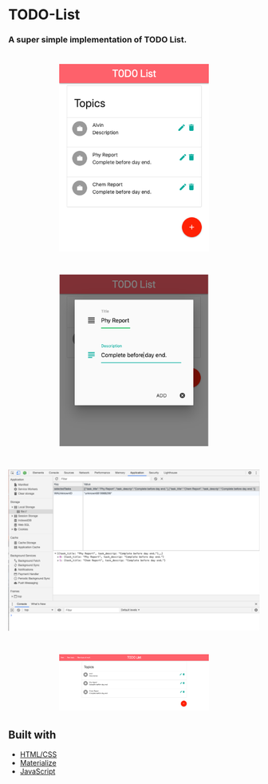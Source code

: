 # TODO-List

### A super simple implementation of TODO List.

<h1 align="center">
  <img src="/images/2.png" alt="Sample 1" width="300">
</h1>


<!-- ![Sample 2](/images/3.png) -->
<h1 align="center">
  <img src="/images/3.png" alt="Sample 2" width="300">
</h1>
<!-- ![Memory arrangement](/images/4.png) -->
<h1 align="center">
  <img src="/images/4.png" alt="Homify" width="700">
</h1>
<h1 align="center">
  <img src="/images/5.png" alt="Homify" width="300">
</h1>

## Built with
- [HTML/CSS]()
- [Materialize](https://materializecss.com/)
- [JavaScript]()

<!-- First Header | Second Header
------------ | -------------
Content from cell 1 | Content from cell 2
Content in the first column | Content in the second column -->

<!-- [![Build Status](http://img.shields.io/travis/badges/badgerbadgerbadger.svg?style=flat-square)](https://travis-ci.org/badges/badgerbadgerbadger) 

[![Dependency Status](http://img.shields.io/gemnasium/badges/badgerbadgerbadger.svg?style=flat-square)](https://gemnasium.com/badges/badgerbadgerbadger) 

[![Coverage Status](http://img.shields.io/coveralls/badges/badgerbadgerbadger.svg?style=flat-square)](https://coveralls.io/r/badges/badgerbadgerbadger) 

[![Code Climate](http://img.shields.io/codeclimate/github/badges/badgerbadgerbadger.svg?style=flat-square)](https://codeclimate.com/github/badges/badgerbadgerbadger) 

[![Github Issues](http://githubbadges.herokuapp.com/badges/badgerbadgerbadger/issues.svg?style=flat-square)](https://github.com/badges/badgerbadgerbadger/issues) 

[![Pending Pull-Requests](http://githubbadges.herokuapp.com/badges/badgerbadgerbadger/pulls.svg?style=flat-square)](https://github.com/badges/badgerbadgerbadger/pulls) 

[![Gem Version](http://img.shields.io/gem/v/badgerbadgerbadger.svg?style=flat-square)](https://rubygems.org/gems/badgerbadgerbadger) 

[![License](http://img.shields.io/:license-mit-blue.svg?style=flat-square)](http://badges.mit-license.org) 

[![Badges](http://img.shields.io/:badges-9/9-ff6799.svg?style=flat-square)](https://github.com/badges/badgerbadgerbadger) -->
